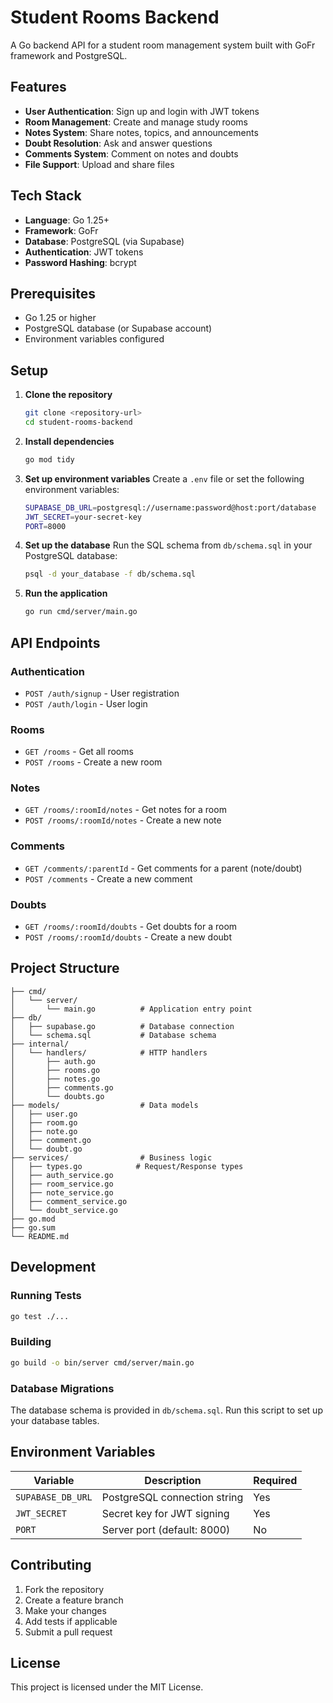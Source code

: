 # Student Rooms Backend

A Go backend API for a student room management system built with GoFr framework and PostgreSQL.

## Features

- **User Authentication**: Sign up and login with JWT tokens
- **Room Management**: Create and manage study rooms
- **Notes System**: Share notes, topics, and announcements
- **Doubt Resolution**: Ask and answer questions
- **Comments System**: Comment on notes and doubts
- **File Support**: Upload and share files

## Tech Stack

- **Language**: Go 1.25+
- **Framework**: GoFr
- **Database**: PostgreSQL (via Supabase)
- **Authentication**: JWT tokens
- **Password Hashing**: bcrypt

## Prerequisites

- Go 1.25 or higher
- PostgreSQL database (or Supabase account)
- Environment variables configured

## Setup

1. **Clone the repository**
   ```bash
   git clone <repository-url>
   cd student-rooms-backend
   ```

2. **Install dependencies**
   ```bash
   go mod tidy
   ```

3. **Set up environment variables**
   Create a `.env` file or set the following environment variables:
   ```bash
   SUPABASE_DB_URL=postgresql://username:password@host:port/database
   JWT_SECRET=your-secret-key
   PORT=8000
   ```

4. **Set up the database**
   Run the SQL schema from `db/schema.sql` in your PostgreSQL database:
   ```bash
   psql -d your_database -f db/schema.sql
   ```

5. **Run the application**
   ```bash
   go run cmd/server/main.go
   ```

## API Endpoints

### Authentication
- `POST /auth/signup` - User registration
- `POST /auth/login` - User login

### Rooms
- `GET /rooms` - Get all rooms
- `POST /rooms` - Create a new room

### Notes
- `GET /rooms/:roomId/notes` - Get notes for a room
- `POST /rooms/:roomId/notes` - Create a new note

### Comments
- `GET /comments/:parentId` - Get comments for a parent (note/doubt)
- `POST /comments` - Create a new comment

### Doubts
- `GET /rooms/:roomId/doubts` - Get doubts for a room
- `POST /rooms/:roomId/doubts` - Create a new doubt

## Project Structure

```
├── cmd/
│   └── server/
│       └── main.go          # Application entry point
├── db/
│   ├── supabase.go          # Database connection
│   └── schema.sql           # Database schema
├── internal/
│   └── handlers/            # HTTP handlers
│       ├── auth.go
│       ├── rooms.go
│       ├── notes.go
│       ├── comments.go
│       └── doubts.go
├── models/                  # Data models
│   ├── user.go
│   ├── room.go
│   ├── note.go
│   ├── comment.go
│   └── doubt.go
├── services/                # Business logic
│   ├── types.go            # Request/Response types
│   ├── auth_service.go
│   ├── room_service.go
│   ├── note_service.go
│   ├── comment_service.go
│   └── doubt_service.go
├── go.mod
├── go.sum
└── README.md
```

## Development

### Running Tests
```bash
go test ./...
```

### Building
```bash
go build -o bin/server cmd/server/main.go
```

### Database Migrations
The database schema is provided in `db/schema.sql`. Run this script to set up your database tables.

## Environment Variables

| Variable | Description | Required |
|----------|-------------|----------|
| `SUPABASE_DB_URL` | PostgreSQL connection string | Yes |
| `JWT_SECRET` | Secret key for JWT signing | Yes |
| `PORT` | Server port (default: 8000) | No |

## Contributing

1. Fork the repository
2. Create a feature branch
3. Make your changes
4. Add tests if applicable
5. Submit a pull request

## License

This project is licensed under the MIT License.
